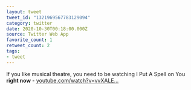 ```yaml
---
layout: tweet
tweet_id: "1321969567783129094"
category: twitter
date: 2020-10-30T00:18:00.000Z
source: Twitter Web App
favorite_count: 1
retweet_count: 2
tags:
- tweet
---
```


If you like musical theatre, you need to be watching I Put A Spell on You **right now** - [youtube.com/watch?v=vvXALE…](https://www.youtube.com/watch?v=vvXALELuKfI)
